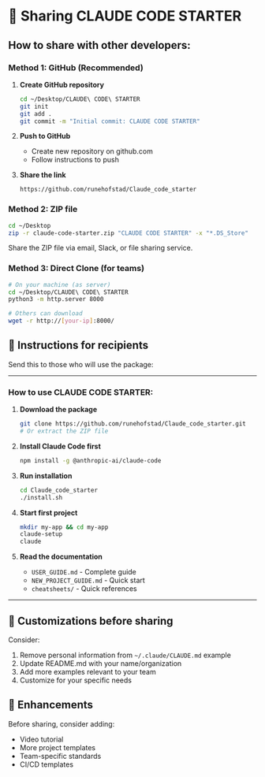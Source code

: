 # 🎁 Sharing CLAUDE CODE STARTER

## How to share with other developers:

### Method 1: GitHub (Recommended)
1. **Create GitHub repository**
   ```bash
   cd ~/Desktop/CLAUDE\ CODE\ STARTER
   git init
   git add .
   git commit -m "Initial commit: CLAUDE CODE STARTER"
   ```

2. **Push to GitHub**
   - Create new repository on github.com
   - Follow instructions to push

3. **Share the link**
   ```
   https://github.com/runehofstad/Claude_code_starter
   ```

### Method 2: ZIP file
```bash
cd ~/Desktop
zip -r claude-code-starter.zip "CLAUDE CODE STARTER" -x "*.DS_Store"
```
Share the ZIP file via email, Slack, or file sharing service.

### Method 3: Direct Clone (for teams)
```bash
# On your machine (as server)
cd ~/Desktop/CLAUDE\ CODE\ STARTER
python3 -m http.server 8000

# Others can download
wget -r http://[your-ip]:8000/
```

## 📝 Instructions for recipients

Send this to those who will use the package:

---

### How to use CLAUDE CODE STARTER:

1. **Download the package**
   ```bash
   git clone https://github.com/runehofstad/Claude_code_starter.git
   # Or extract the ZIP file
   ```

2. **Install Claude Code first**
   ```bash
   npm install -g @anthropic-ai/claude-code
   ```

3. **Run installation**
   ```bash
   cd Claude_code_starter
   ./install.sh
   ```

4. **Start first project**
   ```bash
   mkdir my-app && cd my-app
   claude-setup
   claude
   ```

5. **Read the documentation**
   - `USER_GUIDE.md` - Complete guide
   - `NEW_PROJECT_GUIDE.md` - Quick start
   - `cheatsheets/` - Quick references

---

## 🔧 Customizations before sharing

Consider:
1. Remove personal information from `~/.claude/CLAUDE.md` example
2. Update README.md with your name/organization
3. Add more examples relevant to your team
4. Customize for your specific needs

## 🌟 Enhancements

Before sharing, consider adding:
- Video tutorial
- More project templates
- Team-specific standards
- CI/CD templates